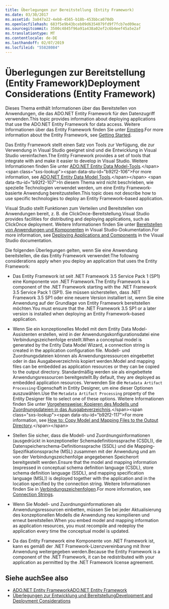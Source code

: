 ```yaml
---
title: Überlegungen zur Bereitstellung (Entity Framework)
ms.date: 03/30/2017
ms.assetid: 3a847a22-4eb8-4565-b18b-453bbca070db
ms.openlocfilehash: 683f5e9b43bceb09d6354079fd9f7fcb7ed09eac
ms.sourcegitcommit: 3500c4845f96a91a438a02ef2c6b4eef45a5e2af
ms.translationtype: MT
ms.contentlocale: de-DE
ms.lasthandoff: 02/07/2019
ms.locfileid: "55828084"
---
```

# <a name="deployment-considerations-entity-framework"></a><span data-ttu-id="b92f2-102">Überlegungen zur Bereitstellung (Entity Framework)</span><span class="sxs-lookup"><span data-stu-id="b92f2-102">Deployment Considerations (Entity Framework)</span></span>
<span data-ttu-id="b92f2-103">Dieses Thema enthält Informationen über das Bereitstellen von Anwendungen, die das ADO.NET Entity Framework für den Datenzugriff verwenden.</span><span class="sxs-lookup"><span data-stu-id="b92f2-103">This topic provides information about deploying applications that use the ADO.NET Entity Framework for data access.</span></span> <span data-ttu-id="b92f2-104">Weitere Informationen über das Entity Framework finden Sie unter [Einstieg](../../../../../docs/framework/data/adonet/ef/getting-started.md).</span><span class="sxs-lookup"><span data-stu-id="b92f2-104">For more information about the Entity Framework, see [Getting Started](../../../../../docs/framework/data/adonet/ef/getting-started.md).</span></span>  
  
 <span data-ttu-id="b92f2-105">Das Entity Framework stellt einen Satz von Tools zur Verfügung, die zur Verwendung in Visual Studio geeignet sind und die Entwicklung in Visual Studio vereinfachen.</span><span class="sxs-lookup"><span data-stu-id="b92f2-105">The Entity Framework provides a set of tools that integrate with and make it easier to develop in Visual Studio.</span></span> <span data-ttu-id="b92f2-106">Weitere Informationen finden Sie unter [ADO.NET Entity Data Model-Tools](https://docs.microsoft.com/previous-versions/dotnet/netframework-4.0/bb399249(v=vs.100)).</span><span class="sxs-lookup"><span data-stu-id="b92f2-106">For more information, see [ADO.NET Entity Data Model Tools](https://docs.microsoft.com/previous-versions/dotnet/netframework-4.0/bb399249(v=vs.100)).</span></span> <span data-ttu-id="b92f2-107">In diesem Thema wird nicht beschrieben, wie spezielle Technologien verwendet werden, um eine Entity Framework-basierte Anwendung bereitzustellen.</span><span class="sxs-lookup"><span data-stu-id="b92f2-107">This topic does not describe how to use specific technologies to deploy an Entity Framework–based application.</span></span>  
  
 <span data-ttu-id="b92f2-108">Visual Studio stellt Funktionen zum Verteilen und Bereitstellen von Anwendungen bereit, z. B. die ClickOnce-Bereitstellung.</span><span class="sxs-lookup"><span data-stu-id="b92f2-108">Visual Studio provides facilities for distributing and deploying applications, such as ClickOnce deployment.</span></span> <span data-ttu-id="b92f2-109">Weitere Informationen finden Sie unter [Bereitstellen von Anwendungen und Komponenten](/visualstudio/deployment/deploying-applications-services-and-components) in Visual Studio-Dokumentation.</span><span class="sxs-lookup"><span data-stu-id="b92f2-109">For more information, see [Deploying Applications and Components](/visualstudio/deployment/deploying-applications-services-and-components) in the Visual Studio documentation.</span></span>  
  
 <span data-ttu-id="b92f2-110">Die folgenden Überlegungen gelten, wenn Sie eine Anwendung bereitstellen, die das Entity Framework verwendet:</span><span class="sxs-lookup"><span data-stu-id="b92f2-110">The following considerations apply when you deploy an application that uses the Entity Framework:</span></span>  
  
-   <span data-ttu-id="b92f2-111">Das Entity Framework ist seit .NET Framework 3.5 Service Pack 1 (SP1) eine Komponente von .NET Framework.</span><span class="sxs-lookup"><span data-stu-id="b92f2-111">The Entity Framework is a component of the .NET Framework starting with the .NET Framework 3.5 Service Pack 1 (SP1).</span></span> <span data-ttu-id="b92f2-112">Sie müssen sicherstellen, dass .NET Framework 3.5 SP1 oder eine neuere Version installiert ist, wenn Sie eine Anwendung auf der Grundlage von Entity Framework bereitstellen möchten.</span><span class="sxs-lookup"><span data-stu-id="b92f2-112">You must ensure that the .NET Framework 3.5 SP1 or a later version is installed when deploying an Entity Framework–based application.</span></span>  
  
-   <span data-ttu-id="b92f2-113">Wenn Sie ein konzeptionelles Modell mit dem Entity Data Model-Assistenten erstellen, wird in der Anwendungskonfigurationsdatei eine Verbindungszeichenfolge erstellt.</span><span class="sxs-lookup"><span data-stu-id="b92f2-113">When a conceptual model is generated by the Entity Data Model Wizard, a connection string is created in the application configuration file.</span></span> <span data-ttu-id="b92f2-114">Modell- und Zuordnungsdateien können als Anwendungsressourcen eingebettet oder in das Ausgabeverzeichnis kopiert werden.</span><span class="sxs-lookup"><span data-stu-id="b92f2-114">Model and mapping files can be embedded as application resources or they can be copied to the output directory.</span></span> <span data-ttu-id="b92f2-115">Standardmäßig werden sie als eingebettete Anwendungsressourcen bereitgestellt.</span><span class="sxs-lookup"><span data-stu-id="b92f2-115">By default, they are deployed as embedded application resources.</span></span> <span data-ttu-id="b92f2-116">Verwenden Sie die `Metadata Artifact Processing`-Eigenschaft in Entity Designer, um eine dieser Optionen auszuwählen.</span><span class="sxs-lookup"><span data-stu-id="b92f2-116">Use the `Metadata Artifact Processing` property of the Entity Designer file to select one of these options.</span></span> <span data-ttu-id="b92f2-117">Weitere Informationen finden Sie unter [Vorgehensweise: Kopieren des Modells und Zuordnungsdateien in das Ausgabeverzeichnis](https://docs.microsoft.com/previous-versions/dotnet/netframework-4.0/cc716709(v=vs.100)).</span><span class="sxs-lookup"><span data-stu-id="b92f2-117">For more information, see [How to: Copy Model and Mapping Files to the Output Directory](https://docs.microsoft.com/previous-versions/dotnet/netframework-4.0/cc716709(v=vs.100)).</span></span>  
  
-   <span data-ttu-id="b92f2-118">Stellen Sie sicher, dass die Modell- und Zuordnungsinformationen (ausgedrückt in konzeptioneller Schemadefinitionssprache (CSDL)), die Datenspeicherschema-Definitionssprache (SSDL) und die Mapping-Spezifikationssprache (MSL) zusammen mit der Anwendung und am von der Verbindungszeichenfolge angegebenen Speicherort bereitgestellt werden.</span><span class="sxs-lookup"><span data-stu-id="b92f2-118">Ensure that the model and mapping information (expressed in conceptual schema definition language (CSDL), store schema definition language (SSDL), and mapping specification language (MSL)) is deployed together with the application and in the location specified by the connection string.</span></span> <span data-ttu-id="b92f2-119">Weitere Informationen finden Sie in [Verbindungszeichenfolgen](../../../../../docs/framework/data/adonet/ef/connection-strings.md).</span><span class="sxs-lookup"><span data-stu-id="b92f2-119">For more information, see [Connection Strings](../../../../../docs/framework/data/adonet/ef/connection-strings.md).</span></span>  
  
-   <span data-ttu-id="b92f2-120">Wenn Sie Modell- und Zuordnungsinformationen als Anwendungsressourcen einbetten, müssen Sie bei jeder Aktualisierung des konzeptionellen Modells die Anwendung neu kompilieren und erneut bereitstellen.</span><span class="sxs-lookup"><span data-stu-id="b92f2-120">When you embed model and mapping information as application resources, you must recompile and redeploy the application every time the conceptual model is updated.</span></span>  
  
-   <span data-ttu-id="b92f2-121">Da das Entity Framework eine Komponente von .NET Framework ist, kann es gemäß der .NET Framework-Lizenzvereinbarung mit Ihrer Anwendung weitergegeben werden.</span><span class="sxs-lookup"><span data-stu-id="b92f2-121">Because the Entity Framework is a component of the .NET Framework, it can be redistributed with your application as permitted by the .NET Framework license agreement.</span></span>  
  
## <a name="see-also"></a><span data-ttu-id="b92f2-122">Siehe auch</span><span class="sxs-lookup"><span data-stu-id="b92f2-122">See also</span></span>
- [<span data-ttu-id="b92f2-123">ADO.NET Entity Framework</span><span class="sxs-lookup"><span data-stu-id="b92f2-123">ADO.NET Entity Framework</span></span>](../../../../../docs/framework/data/adonet/ef/index.md)
- [<span data-ttu-id="b92f2-124">Überlegungen zur Entwicklung und Bereitstellung</span><span class="sxs-lookup"><span data-stu-id="b92f2-124">Development and Deployment Considerations</span></span>](../../../../../docs/framework/data/adonet/ef/development-and-deployment-considerations.md)
